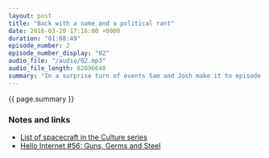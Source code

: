 ```yaml
---
layout: post
title: "Back with a name and a political rant"
date: 2016-03-20 17:16:00 +0000
duration: "01:08:49"
episode_number: 2
episode_number_display: "02"
audio_file: "/audio/02.mp3"
audio_file_length: 82896640
summary: "In a surprise turn of events Sam and Josh make it to episode 2 to discuss human evolution, the Apple/FBI situation and Josh's disillusionment at the state of UK politics."
---
```

{{ page.summary }}

### Notes and links
- [List of spacecraft in the Culture series](https://en.wikipedia.org/wiki/List_of_spacecraft_in_the_Culture_series)
- [Hello Internet #56: Guns, Germs and Steel](http://www.hellointernet.fm/podcast/56)
